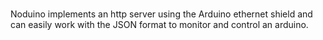 # 

Noduino implements an http server using the Arduino ethernet shield and can easily work with the JSON 
format to monitor and control an arduino.

